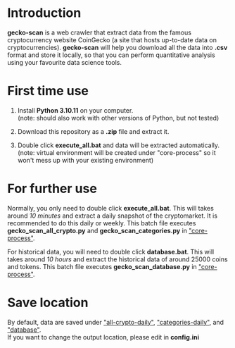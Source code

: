 # Introduction
**gecko-scan** is a web crawler that extract data from the famous cryptocurrency website CoinGecko (a site that hosts up-to-date data on cryptocurrencies). **gecko-scan** will help you download all the data into **.csv** format and store it locally, so that you can perform quantitative analysis using your favourite data science tools.

# First time use
1. Install **Python 3.10.11** on your computer. \
(note: should also work with other versions of Python, but not tested)

2. Download this repository as a **.zip** file and extract it.
3. Double click **execute_all.bat** and data will be extracted automatically. \
(note: virtual environment will be created under "core-process" so it won't mess up with your existing environment)

# For further use
Normally, you only need to double click **execute_all.bat**. This will takes around *10 minutes* and extract a daily snapshot of the cryptomarket. It is recommended to do this daily or weekly. This batch file executes **gecko_scan_all_crypto.py** and **gecko_scan_categories.py** in <ins>"core-process"</ins>.

For historical data, you will need to double click **database.bat**. This will takes around *10 hours* and extract the historical data of around 25000 coins and tokens. This batch file executes **gecko_scan_database.py** in <ins>"core-process"</ins>.

# Save location
By default, data are saved under <ins>"all-crypto-daily"</ins>, <ins>"categories-daily"</ins>, and <ins>"database"</ins>. \
If you want to change the output location, please edit in **config.ini**
